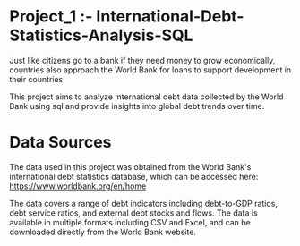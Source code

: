 # Project_1 :- International-Debt-Statistics-Analysis-SQL

Just like citizens go to a bank if they need money to grow economically, countries also approach the World Bank for loans to support development in their countries.

This project aims to analyze international debt data collected by the World Bank using sql and provide insights into global debt trends over time.

# Data Sources

The data used in this project was obtained from the World Bank's international debt statistics database, which can be accessed here: https://www.worldbank.org/en/home

The data covers a range of debt indicators including debt-to-GDP ratios, debt service ratios, and external debt stocks and flows. The data is available in multiple formats including CSV and Excel, and can be downloaded directly from the World Bank website.

#
